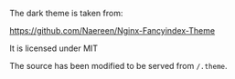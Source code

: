 The dark theme is taken from:

https://github.com/Naereen/Nginx-Fancyindex-Theme

It is licensed under MIT

The source has been modified to be served from `/.theme`.
